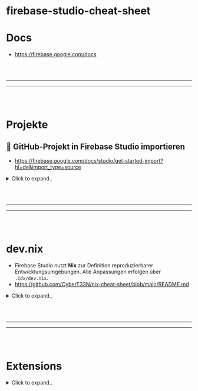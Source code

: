 # firebase-studio-cheat-sheet

# Docs
- https://firebase.google.com/docs












<br><br>
________
________
<br><br>



# Projekte

## 🚀 GitHub-Projekt in Firebase Studio importieren
- https://firebase.google.com/docs/studio/get-started-import?hl=de&import_type=source

<details><summary>Click to expand..</summary>


# Method 1:

1. **Anmelden und Firebase Studio öffnen**  
   Melde dich mit deinem Google-Konto an und öffne [Firebase Studio](https://studio.firebase.google.com).

2. **Projekt importieren**  
   Klicke auf **„Projekt importieren“** – das Dialogfeld erscheint.

3. **Repo-URL eingeben**  
   Trage deine GitHub-Repository-URL in das Feld **„Repo-URL“** ein.

4. **Projektname festlegen**  
   Gib einen Namen für dein Projekt ein.

5. **Flutter-App auswählen (optional)**  
   - Wenn du ein Flutter-Projekt importierst, aktiviere: **„Dies ist eine Flutter-App“**  
   - Andernfalls: Haken weglassen.

6. **Import starten**  
   Klicke auf **„Importieren“**.

7. **Authentifizierung (falls erforderlich)**  
   Falls das Repository **privat** ist:
   - Du wirst aufgefordert, dich zu authentifizieren.
   - Für GitHub: Folge den Anweisungen und kopiere ein **Zugriffstoken**.



<br><br>

# Method 2 - Github:

Follow these steps to delete a directory, authenticate with GitHub, and clone a repository.

## Step 1: Open a Terminal
Press `Ctrl-Shift-C` to open a terminal window.

## Step 2: Delete the Directory
First, navigate one directory level up to verify the current path:

```bash
cd ..
```

Use the `pwd` command to confirm your location is `/home/user`.

Now, remove the directory that was created:

```bash
rm -r $repo_name
```

## Step 3: Authenticate to GitHub with the GitHub CLI
Run the following command to authenticate to GitHub:

```bash
gh auth login
```

You may see a message asking you to fetch `gh` to run it. Follow the prompts to proceed.

## Step 4: Answer the Authentication Questions
The GitHub CLI will prompt you with several questions. Choose the options that best suit your setup:

1. **What account do you want to log into?**
   - GitHub.com

2. **What is your preferred protocol for Git operations?**
   - HTTPS

3. **Authenticate Git with your GitHub credentials?**
   - Yes

4. **How would you like to authenticate GitHub CLI?**
   - Login with a web browser

## Step 5: Copy Your One-Time Code
GitHub will provide a one-time authentication code. Copy the code (but don't press `Ctrl-C` and stop the process).

GitHub will open your browser to authenticate, and you'll need to paste the code there.

## Step 6: Clone the Repository
After successful authentication, run the following command to clone the repository:

```bash
git clone https://github.com/$repo_owner/$repo_name.git
```

## Step 7: Change into the Repo Directory
Navigate into the newly cloned repository:

```bash
cd $repo_name
```

## Step 8: Standard Git Commands
Now, you should be able to view the repository in your file explorer. You can also use standard git commands in the terminal to add files, commit changes, and push updates to your private repository.

Hier ist die angepasste Version für **Bitbucket**, basierend auf deiner Anfrage, die den **SSH-Key** und das Klonen mit SSH umfasst:

---

# Method 2 - Bitbucket:

Folge diesen Schritten, um ein Verzeichnis zu löschen, dich mit Bitbucket zu authentifizieren und ein Repository über SSH zu klonen.

## Schritt 1: Öffne ein Terminal
Drücke `Ctrl-Shift-C`, um ein Terminalfenster zu öffnen.

## Schritt 2: Lösche das Verzeichnis
Wechsle zunächst ein Verzeichnis nach oben, um den aktuellen Pfad zu überprüfen:

```bash
cd ..
```

Verwende den Befehl `pwd`, um sicherzustellen, dass du dich im richtigen Verzeichnis befindest (`/home/user`).

Jetzt entferne das Verzeichnis, das du erstellt hast:

```bash
rm -r $repo_name
```

## Schritt 3: Erzeuge einen SSH-Key
Falls du noch keinen SSH-Key hast, erstelle einen neuen:

```bash
ssh-keygen -t ed25519 -C "deine.email@domain.de"
```

Lass die Eingabeaufforderung den Standardpfad (`~/.ssh/id_ed25519`) verwenden und setze bei der Eingabe einer Passphrase `Enter` (oder gib eine Passphrase ein, falls du eine setzen möchtest).

## Schritt 4: Füge den SSH-Key zu deinem Bitbucket-Account hinzu
Kopiere den öffentlichen SSH-Key:

```bash
cat ~/.ssh/id_ed25519.pub
```

Gehe dann zu **Bitbucket → Personal settings → SSH keys → Add key** und füge den kopierten SSH-Key ein.

## Schritt 5: Teste die SSH-Verbindung
Vergewissere dich, dass die SSH-Verbindung zu Bitbucket funktioniert:

```bash
ssh -T git@bitbucket.org
```

Wenn alles richtig ist, bekommst du eine Bestätigung:  
> *"authenticated via ssh key"*

## Schritt 6: Klone das Repository über SSH
Nun kannst du das Repository mit der SSH-URL klonen:

```bash
git clone git@bitbucket.org:<workspace>/<repo>.git
```

Ersetze `<workspace>` mit dem Namen deines Workspaces und `<repo>` mit dem Repository-Namen.

## Schritt 7: Wechsel in das Repository-Verzeichnis
Wechsle in das neu geklonte Repository:

```bash
cd $repo_name
```

## Schritt 8: Standard-Git-Kommandos
Jetzt kannst du das Repository im Dateimanager sehen und mit den üblichen Git-Kommandos arbeiten: Dateien hinzufügen, Änderungen committen und die Updates ins private Repository pushen.

```bash
git status
git add .
git commit -m "✨ Dein Commit-Text"
git push origin main
```



</details>

















<br><br>
________
________
<br><br>

# dev.nix
- Firebase Studio nutzt **Nix** zur Definition reproduzierbarer Entwicklungsumgebungen. Alle Anpassungen erfolgen über `.idx/dev.nix`.
- https://github.com/CyberT33N/nix-cheat-sheet/blob/main/README.md

<details><summary>Click to expand..</summary>

# Templates

## Example
```nix
# To learn more about how to use Nix to configure your environment
# see: https://firebase.google.com/docs/studio/customize-workspace
{ pkgs, ... }: {
  # Which nixpkgs channel to use.
  channel = "stable-24.05"; # or "unstable"

  # Use https://search.nixos.org/packages to find packages
  packages = [
     # ==== TERMINAL ====
     pkgs.starship

     pkgs.zsh
     pkgs.oh-my-zsh
     pkgs.zsh-syntax-highlighting     # Syntax-Highlighting
     pkgs.zsh-history-substring-search # History Search (Pfeiltasten)

     pkgs.wget

     # ==== DOCKER ====
     pkgs.docker
     pkgs.docker-compose

     # ==== EDITOR ====
     pkgs.nano

  ];

  # Sets environment variables in the workspace
  env = {};
  idx = {
    # Search for the extensions you want on https://open-vsx.org/ and use "publisher.id"
    extensions = [
      # "vscodevim.vim"
    ];

    # Enable previews
    previews = {
      enable = true;
      previews = {
        # web = {
        #   # Example: run "npm run dev" with PORT set to IDX's defined port for previews,
        #   # and show it in IDX's web preview panel
        #   command = ["npm" "run" "dev"];
        #   manager = "web";
        #   env = {
        #     # Environment variables to set for your server
        #     PORT = "$PORT";
        #   };
        # };
      };
    };

    # Workspace lifecycle hooks
    workspace = {
      # Runs when a workspace is first created
      onCreate = {
        # Example: install JS dependencies from NPM
        npm-install = "npm ci --prefer-offline --timing";
        default.openFiles = [ ".idx/dev.nix" "README.md" ];
      };
      # Runs when the workspace is (re)started
      onStart = {
        # Example: start a background task to watch and re-build backend code
        # watch-backend = "npm run watch-backend";
        start-db = "docker-compose up -d mongo";
        update-cursor-rules = "bash update-cursor-rules.sh";

        # --- Starship Initialisierung (wie zuvor) ---
        init-starship-zsh = ''
          if ! grep -Fq 'eval "$(starship init zsh)"' ~/.zshrc; then
            echo "" >> ~/.zshrc
            echo "# Initialize Starship prompt" >> ~/.zshrc
            echo 'eval "$(starship init zsh)"' >> ~/.zshrc
            echo "INFO: Starship initialization added to ~/.zshrc."
          fi
        '';

        # --- Zsh Plugins sourcen ---
        source-zsh-plugins = ''
          ZSHRC_CHANGED=0 # Flag um zu sehen ob was geändert wurde

          # Source Syntax Highlighting if not already sourced
          SYNTAX_HIGHLIGHT_PATH="${pkgs.zsh-syntax-highlighting}/share/zsh-syntax-highlighting/zsh-syntax-highlighting.zsh"
          if ! grep -Fq "source $SYNTAX_HIGHLIGHT_PATH" ~/.zshrc; then
            echo "" >> ~/.zshrc
            echo "# Source Zsh Syntax Highlighting" >> ~/.zshrc
            echo "source $SYNTAX_HIGHLIGHT_PATH" >> ~/.zshrc
            ZSHRC_CHANGED=1
          fi

          # Source History Substring Search if not already sourced
          HISTORY_SEARCH_PATH="${pkgs.zsh-history-substring-search}/share/zsh-history-substring-search/zsh-history-substring-search.zsh"
          if ! grep -Fq "source $HISTORY_SEARCH_PATH" ~/.zshrc; then
            echo "" >> ~/.zshrc
            echo "# Source Zsh History Substring Search" >> ~/.zshrc
            echo "source $HISTORY_SEARCH_PATH" >> ~/.zshrc
            ZSHRC_CHANGED=1
          fi

          # (Optional) Source Autosuggestions
          # AUTO_SUGGEST_PATH="${pkgs.zsh-autosuggestions}/share/zsh-autosuggestions/zsh-autosuggestions.zsh"
          # if ! grep -Fq "source $AUTO_SUGGEST_PATH" ~/.zshrc; then
          #   echo "" >> ~/.zshrc
          #   echo "# Source Zsh Autosuggestions" >> ~/.zshrc
          #   echo "source $AUTO_SUGGEST_PATH" >> ~/.zshrc
          #   ZSHRC_CHANGED=1
          # fi

          if [ "$ZSHRC_CHANGED" -eq 1 ]; then
             echo "INFO: Zsh plugin source lines added/updated in ~/.zshrc."
          else
             echo "INFO: Zsh plugin source lines already present in ~/.zshrc."
          fi
        '';
        # --------------------------
      };
    };
  };
}

```

## Community Templates
- https://github.com/project-idx/community-templates/tree/main


<br><br>

# Firebase Studio (IDX) `dev.nix` Cheatsheet

Diese Datei (`.idx/dev.nix`) nutzt **Nix**, um **reproduzierbare und versionierbare** Entwicklungsumgebungen für Firebase Studio (ehemals Project IDX) zu definieren.

**Warum `dev.nix`?**

*   **Deklarativ:** Beschreibt den *gewünschten Zustand* der Umgebung, nicht die Schritte dorthin.
*   **Reproduzierbar:** Stellt sicher, dass jeder im Team exakt dieselbe Entwicklungsumgebung mit den gleichen Werkzeugen und Versionen erhält.
*   **Versionierbar:** Änderungen an der Umgebung können wie Code über Git verfolgt werden.

## Grundlegende Struktur

```nix
# Importiert den Nix-Paketsatz (pkgs) und erlaubt weitere Argumente (...)
{ pkgs, ... }: {

  # Hier kommen alle Konfigurationsoptionen rein
  # z.B. channel, packages, env, idx, services

}
```

---

## Hauptkonfigurationsoptionen (Top-Level)

Diese Attribute werden direkt im Haupt-Attributsatz definiert.

### `channel`

*   **Zweck:** Wählt den [Nixpkgs](https://github.com/NixOS/nixpkgs) Channel (Paket-Sammlung).
*   **Typ:** `String`
*   **Werte:**
    *   `"stable-YY.MM"` (z.B. `"stable-24.05"`): Empfohlen für Stabilität.
    *   `"unstable"`: Neueste Pakete, potenziell weniger getestet.
*   **Beispiel:**
    ```nix
    channel = "stable-24.05";
    ```

### `packages`

*   **Zweck:** Installiert Systempakete und Werkzeuge in der Umgebung.
*   **Suche:** Finde Pakete auf [search.nixos.org/packages](https://search.nixos.org/packages).
*   **Typ:** `Liste von Nix-Paket-Derivationen`
*   **Beispiele:**
    ```nix
    packages = [
      # Basis-Tools
      pkgs.git
      pkgs.zsh
      pkgs.starship

      # Programmiersprachen / Runtimes
      pkgs.nodejs_20  # Spezifische Node.js Version
      pkgs.yarn
      # pkgs.python3
      # pkgs.go

      # Cloud Tools
      pkgs.google-cloud-sdk # Basis SDK

      # SDK mit zusätzlichen Komponenten (Beispiel)
      (pkgs.google-cloud-sdk.withExtraComponents [
        pkgs.google-cloud-sdk.components.gke-gcloud-auth-plugin
        pkgs.google-cloud-sdk.components.cloud-datastore-emulator
      ])

      # Andere Tools
      pkgs.docker
      pkgs.kubectl
    ];
    ```

### `env`

*   **Zweck:** Definiert globale Umgebungsvariablen für die Workspace-Shell.
*   **Typ:** `Attributsatz` (Key-Value-Paare von Strings)
*   **Beispiel:**
    ```nix
    env = {
      NODE_ENV = "development";
      API_URL = "http://localhost:3000";
      # Variable kann auf Pfade von installierten Paketen verweisen
      GOOGLE_APPLICATION_CREDENTIALS = "${pkgs.google-cloud-sdk}/bin/gcloud"; # Beispiel
    };
    ```

### `services`

*   **Zweck:** Aktiviert und konfiguriert von Firebase Studio verwaltete Hintergrunddienste.
*   **Typ:** `Attributsatz`
*   **Beispiele:**
    ```nix
    services = {
      # Aktiviert den Redis-Dienst
      redis.enable = true;

      # Aktiviert den MySQL/MariaDB-Dienst
      mysql.enable = true;
      # mysql.package = pkgs.mariadb; # Optional: Spezifisches Paket wählen
      # mysql.initialDatabases = [ { name = "mydb"; } ]; # Optional: DBs anlegen

      # Aktiviert den Pub/Sub Emulator
      pubsub.enable = true;
      # pubsub.port = 8085; # Optional: Port ändern
      # pubsub.host = "localhost"; # Optional: Host ändern

      # Aktiviert den Firestore Emulator (wenn 'google-cloud-sdk' installiert ist)
      # firestore.enable = true;
    };
    ```
    *Hinweis: Die Verfügbarkeit und Optionen können sich ändern. Siehe offizielle Doku für Details.*

---

## Firebase Studio (IDX) spezifische Konfiguration (`idx`)

Dieser verschachtelte Attributsatz steuert IDE-spezifische Funktionen.

### `idx.extensions`

*   **Zweck:** Installiert automatisch VS Code-Erweiterungen für das Projekt.
*   **Suche:** Finde IDs (`publisher.extensionId`) auf [open-vsx.org](https://open-vsx.org).
*   **Typ:** `Liste von Strings`
*   **Beispiel:**
    ```nix
    idx.extensions = [
      "vscodevim.vim"           # Vim Keybindings
      "dbaeumer.vscode-eslint"  # ESLint Linter
      "esbenp.prettier-vscode"  # Prettier Formatter
      "angular.ng-template"     # Angular Language Service
      "googlecloudtools.cloudcode" # Google Cloud / Firebase Tools
    ];
    ```
    *(Erweiterungen können auch manuell über die UI installiert werden, diese sind dann nur für deinen persönlichen Workspace aktiv.)*

### `idx.previews`

*   **Zweck:** Konfiguriert, wie Webserver oder andere Prozesse für die Vorschau gestartet werden.
*   **Typ:** `Attributsatz`
*   **Sub-Attribute:**
    *   `enable`: (`Boolean`, default: `true`) Schaltet die Vorschau-Funktion an/aus.
    *   `previews`: (`Attributsatz`) Definiert die einzelnen Vorschau-Konfigurationen. Jeder Key ist ein Name (z.B. `web`, `api`).

*   **Struktur einer einzelnen Vorschau (z.B. `idx.previews.previews.web`):**
    *   `command`: (`Liste von Strings`) Der auszuführende Befehl zum Starten des Servers/Prozesses.
    *   `manager`: (`String`) Typ der Vorschau.
        *   `"web"`: Öffnet die URL im integrierten Vorschau-Panel.
        *   `"process"`: Startet nur den Prozess ohne UI-Panel (nützlich für reine APIs oder Hintergrundtasks).
    *   `env`: (`Attributsatz`, optional) Zusätzliche Umgebungsvariablen für *diesen* Vorschau-Prozess.
        *   **Wichtig:** Verwende `$PORT`, um den von IDX zugewiesenen Port zu erhalten.
    *   `rootDir`: (`String`, optional, manchmal auch `cwd`) Verzeichnis, aus dem der `command` ausgeführt wird (relativ zum Workspace-Root).

*   **Beispiel:**
    ```nix
    idx.previews = {
      enable = true;
      previews = {
        # Einfacher Dev-Server
        web = {
          command = ["npm" "run" "dev"];
          manager = "web";
          env = { PORT = "$PORT"; HOST = "0.0.0.0"; };
        };
        # Komplexerer Startbefehl mit Argumenten und spezifischem Verzeichnis
        angular-app = {
          command = [ "npm", "run", "start", "--", "--port", "$PORT", "--host", "0.0.0.0", "--disable-host-check" ];
          manager = "web";
          rootDir = "my-angular-project"; # Führt npm im Unterordner aus
        };
        # Reiner Backend-Prozess ohne Web-UI
        api = {
          command = ["npm" "run" "start:api"];
          manager = "process";
          env = { PORT = "$PORT"; DATABASE_URL = "mysql://user:pass@localhost/mydb"; };
          rootDir = "server";
        };
      };
    };
    ```

### `idx.workspace`

*   **Zweck:** Definiert Befehle, die zu bestimmten Zeitpunkten im Workspace-Lebenszyklus ausgeführt werden.
*   **Typ:** `Attributsatz`
*   **Sub-Attribute:**
    *   `onCreate`: (`Attributsatz`) Befehle werden *einmalig* beim Erstellen des Workspaces ausgeführt (z.B. `npm install`). Keys sind Namen für die Schritte, Values die Shell-Befehle.
    *   `onStart`: (`Attributsatz`) Befehle werden *jedes Mal* beim Starten/Neustarten des Workspaces ausgeführt (z.B. Starten von Watchern, Hintergrunddiensten).

*   **Beispiel:**
    ```nix
    idx.workspace = {
      onCreate = {
        install-deps = "npm install";
        # setup-db = "npm run db:migrate";
      };
      onStart = {
        # Startet einen Watcher im Hintergrund (das '&' ist wichtig)
        # watch-files = "npm run watch &";
      };
    };
    ```

---

## Vollständiges Beispiel (`.idx/dev.nix`)

```nix
# Mehr Infos: https://firebase.google.com/docs/studio/customize-workspace
{ pkgs, ... }: {

  # 1. Nixpkgs Channel
  channel = "stable-24.05";

  # 2. Systempakete
  packages = [
    pkgs.git
    pkgs.zsh
    pkgs.starship
    pkgs.nodejs_20
    (pkgs.google-cloud-sdk.withExtraComponents [
      pkgs.google-cloud-sdk.components.cloud-datastore-emulator
    ])
    pkgs.docker
  ];

  # 3. Globale Umgebungsvariablen
  env = {
    NODE_ENV = "development";
    TZ = "Europe/Berlin"; # Zeitzone setzen
  };

  # 4. Verwaltete Dienste
  services = {
    redis.enable = true;
    # mysql.enable = true;
  };

  # 5. Firebase Studio (IDX) spezifische Konfiguration
  idx = {
    # 5.1 IDE-Erweiterungen
    extensions = [
      "esbenp.prettier-vscode"
      "dbaeumer.vscode-eslint"
      "googlecloudtools.cloudcode"
    ];

    # 5.2 Vorschau-Konfiguration
    previews = {
      enable = true;
      previews = {
        web = {
          command = ["npm", "run", "dev", "--", "--port", "$PORT", "--host", "0.0.0.0"];
          manager = "web";
          env = { NODE_OPTIONS = "--max-old-space-size=4096"; }; # Beispiel für Node-Option
        };
      };
    };

    # 5.3 Workspace Lebenszyklus-Hooks
    workspace = {
      onCreate = {
        install-dependencies = "npm install";
      };
      onStart = {
        # info = "echo 'Workspace started!'"; # Einfacher Info-Befehl
      };
    };
  };
}
```

---

## Nützliche Ressourcen

*   🔍 **Paketsuche:** [search.nixos.org/packages](https://search.nixos.org/packages)
*   🧩 **Erweiterungssuche:** [open-vsx.org](https://open-vsx.org)
*   📚 **Offizielle `dev.nix` Referenz:** [firebase.google.com/docs/studio/customize-workspace](https://firebase.google.com/docs/studio/customize-workspace)
*   🧪 **Benutzerdefinierte Vorlagen:** [firebase.google.com/docs/studio/custom-templates](https://firebase.google.com/docs/studio/custom-templates)

---

_Hinweis: Die `dev.nix`-Syntax und die verfügbaren Optionen können sich mit Updates von Firebase Studio weiterentwickeln._




</details>


















<br><br>
________
________
<br><br>

# Extensions

<details><summary>Click to expand..</summary>

# Marketplace
- https://open-vsx.org/


# 🧾Best Extensionms

| Name                  | Publisher ID                          | Link                                                                 |
|-----------------------|----------------------------------------|----------------------------------------------------------------------|
| Background            | `shalldie.background`                  | [🔗 Link](https://open-vsx.org/extension/shalldie/background)        |
| Docker                | `ms-azuretools.vscode-docker`          | [🔗 Link](https://open-vsx.org/extension/ms-azuretools/vscode-docker)|
| Dotenv                | `mikestead.dotenv`                     | [🔗 Link](https://open-vsx.org/extension/mikestead/dotenv)           |
| Error Lens           | `usernamehw.errorlens`                 | [🔗 Link](https://open-vsx.org/extension/usernamehw/errorlens)       |
| ESLint                | `dbaeumer.vscode-eslint`               | [🔗 Link](https://open-vsx.org/extension/dbaeumer/vscode-eslint)     |
| Fluent Icons          | `miguelsolorio.fluent-icons`           | [🔗 Link](https://open-vsx.org/extension/miguelsolorio/fluent-icons) |
| GitLens               | `eamodio.gitlens`                      | [🔗 Link](https://open-vsx.org/extension/eamodio/gitlens)            |
| Five Server           | `ritwickdey.LiveServer`                   | [🔗 Link](https://open-vsx.org/extension/ritwickdey/LiveServer         |
| Nuxt MDC              | `Nuxt.mdc`                             | [🔗 Link](https://open-vsx.org/extension/Nuxt/mdc)                   |
| PostCSS               | `csstools.postcss`                     | [🔗 Link](https://open-vsx.org/extension/csstools/postcss)           |
| PowerShell            | `ms-vscode.powershell`                 | [🔗 Link](https://open-vsx.org/extension/ms-vscode/powershell)       |
| Python                | `ms-python.python`                     | [🔗 Link](https://open-vsx.org/extension/ms-python/python)           |
| Symbols               | `castrogusttavo.symbols`               | [🔗 Link](https://open-vsx.org/extension/castrogusttavo/symbols)     |
| Animations            | `BrandonKirbyson.vscode-animations`    | [🔗 Link](https://open-vsx.org/extension/BrandonKirbyson/vscode-animations) |
| VSCode Pets           | `tonybaloney.vscode-pets`              | [🔗 Link](https://open-vsx.org/extension/tonybaloney/vscode-pets)    |

---

### 🛠️ dev.nix Ausschnitt (`idx.extensions`)

```nix
idx.extensions = [
  "shalldie.background"
  "ms-azuretools.vscode-docker"
  "mikestead.dotenv"
  "usernamehw.errorlens"
  "dbaeumer.vscode-eslint"
  "miguelsolorio.fluent-icons"
  "eamodio.gitlens"
  "yandeu.five-server"
  "Nuxt.mdc"
  "csstools.postcss"
  "ms-vscode.powershell"
  "ms-python.python"
  "castrogusttavo.symbols"
  "BrandonKirbyson.vscode-animations"
  "tonybaloney.vscode-pets"
];
```


   
</details>




